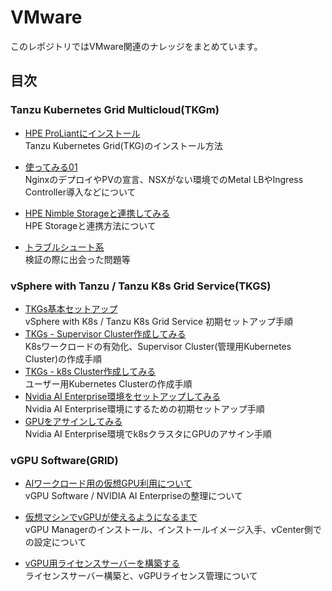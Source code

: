 # VMware
このレポジトリではVMware関連のナレッジをまとめています。

## 目次
### Tanzu Kubernetes Grid Multicloud(TKGm)
- [HPE ProLiantにインストール](tkgm/installation)  
Tanzu Kubernetes Grid(TKG)のインストール方法

- [使ってみる01](tkgm/instruction01)  
NginxのデプロイやPVの宣言、NSXがない環境でのMetal LBやIngress Controller導入などについて

- [HPE Nimble Storageと連携してみる](tkgm/nimble)  
HPE Storageと連携方法について

- [トラブルシュート系 ](tkgm/trouble_shoot)  
検証の際に出会った問題等

### vSphere with Tanzu / Tanzu K8s Grid Service(TKGS)
- [TKGs基本セットアップ](tkgs/installation)  
  vSphere with K8s / Tanzu K8s Grid Service 初期セットアップ手順
- [TKGs - Supervisor Cluster作成してみる](tkgs/s_cluster)  
  K8sワークロードの有効化、Supervisor Cluster(管理用Kubernetes Cluster)の作成手順
- [TKGs - k8s Cluster作成してみる](tkgs/k8s_cluster)  
  ユーザー用Kubernetes Clusterの作成手順
- [Nvidia AI Enterprise環境をセットアップしてみる](tkgs/nvidia-ai-enterprise)  
  Nvidia AI Enterprise環境にするための初期セットアップ手順
- [GPUをアサインしてみる](tkgs/nvidia-ai-enterprise/k8s)  
  Nvidia AI Enterprise環境でk8sクラスタにGPUのアサイン手順

### vGPU Software(GRID)
- [AIワークロード用の仮想GPU利用について](vgpu/instruction01)  
vGPU Software / NVIDIA AI Enterpriseの整理について

- [仮想マシンでvGPUが使えるようになるまで](vgpu/installation01)  
vGPU Managerのインストール、インストールイメージ入手、vCenter側での設定について

- [vGPU用ライセンスサーバーを構築する](vgpu/installation02)  
ライセンスサーバー構築と、vGPUライセンス管理について